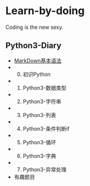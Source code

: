 # Learn-by-doing
Coding is the new sexy.
## Python3-Diary
* [MarkDown基本语法](#jump) 
* 0. 初识Python
* 1. Python3-数据类型
* 2. Python3-字符串
* 3. Python3-列表
* 4. Python3-条件判断if
* 5. Python3-循环
* 6. Python3-字典
* 7. Python3-异常处理
* 有趣题目

